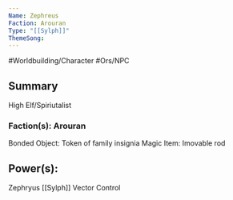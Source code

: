 ```yaml
---
Name: Zephreus
Faction: Arouran
Type: "[[Sylph]]"
ThemeSong:
---
```


#Worldbuilding/Character #Ors/NPC 

## Summary
High Elf/Spiriutalist 



### Faction(s): Arouran 

Bonded Object: Token of family insignia 
Magic Item: Imovable rod

## Power(s):
Zephryus
[[Sylph]]
Vector Control 